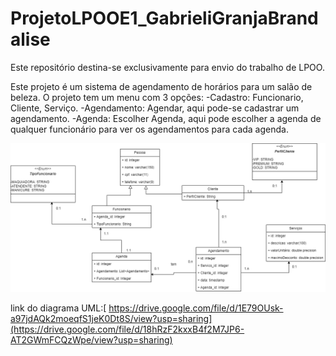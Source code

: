 # ProjetoLPOOE1_GabrieliGranjaBrandalise
Este repositório destina-se exclusivamente para envio do trabalho de LPOO.

Este projeto é um sistema de agendamento de horários para um salão de beleza.
O projeto tem um menu com 3 opções: 
-Cadastro: Funcionario, Cliente, Serviço.
-Agendamento: Agendar, aqui pode-se cadastrar um agendamento.
-Agenda: Escolher Agenda, aqui pode escolher a agenda de qualquer funcionário para ver os agendamentos para cada agenda.

![Diagrama UML do Salão de Beleza](images/DiagramaUMLSalaoBeleza.png)



link do diagrama UML:[ https://drive.google.com/file/d/1E79OUsk-a97jdAQk2moeqfS1jeK0Dt8S/view?usp=sharing](https://drive.google.com/file/d/18hRzF2kxxB4f2M7JP6-AT2GWmFCQzWpe/view?usp=sharing)
